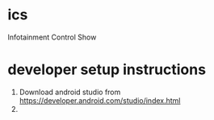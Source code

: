 # ics
Infotainment Control Show

# developer setup instructions

1. Download android studio from https://developer.android.com/studio/index.html
2. 
